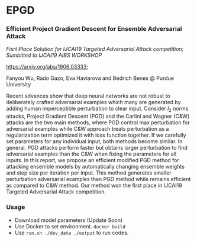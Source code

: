 # EPGD
### Efficient Project Gradient Descent for Ensemble Adversarial Attack
*Fisrt Place Solution for IJCAI19 Targeted Adversarial Attack competition; Sumbitted to IJCAI19 AIBS WORKSHOP* 

https://arxiv.org/abs/1906.03333;

Fanyou Wu, Rado Gazo, Eva Haviarova and Bedrich Benes @ Purdue University

Recent advances show that deep neural networks are not robust to deliberately crafted adversarial examples which many are generated by adding human imperceptible perturbation to clear input. Consider $l_2$ norms attacks, Project Gradient Descent (PGD) and the Carlini and Wagner (C\&W) attacks are the two main methods, where PGD control max perturbation for adversarial examples while C\&W approach treats perturbation as a regularization term optimized it with loss function together. If we carefully set parameters for any individual input, both methods become similar. In general, PGD attacks perform faster but obtains larger perturbation to find adversarial examples than the C\&W when fixing the parameters for all inputs. In this report, we propose an efficient modified PGD method for attacking ensemble models by automatically changing ensemble weights and step size per iteration per input. This method generates smaller perturbation adversarial examples than PGD method while remains efficient as compared to  C\&W method. Our method won the first place in IJCAI19 Targeted Adversarial Attack competition. 


### Usage
* Download model parameters (Update Soon) 
* Use Docker to set environment. `docker build`
* Use `run.sh ./dev_data ./output` to run codes.

